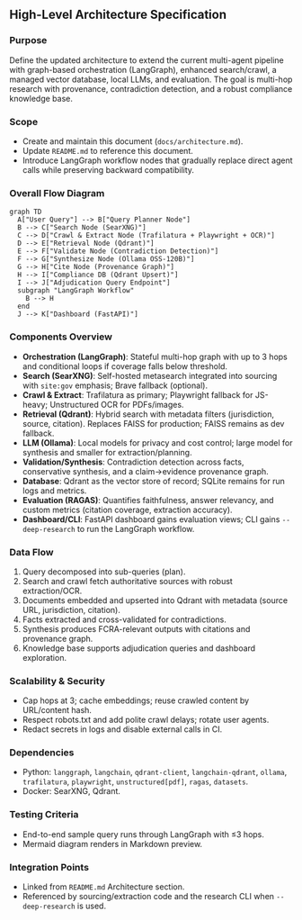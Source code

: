 ## High-Level Architecture Specification

### Purpose
Define the updated architecture to extend the current multi-agent pipeline with graph-based orchestration (LangGraph), enhanced search/crawl, a managed vector database, local LLMs, and evaluation. The goal is multi-hop research with provenance, contradiction detection, and a robust compliance knowledge base.

### Scope
- Create and maintain this document (`docs/architecture.md`).
- Update `README.md` to reference this document.
- Introduce LangGraph workflow nodes that gradually replace direct agent calls while preserving backward compatibility.

### Overall Flow Diagram
```mermaid
graph TD
  A["User Query"] --> B["Query Planner Node"]
  B --> C["Search Node (SearXNG)"]
  C --> D["Crawl & Extract Node (Trafilatura + Playwright + OCR)"]
  D --> E["Retrieval Node (Qdrant)"]
  E --> F["Validate Node (Contradiction Detection)"]
  F --> G["Synthesize Node (Ollama OSS-120B)"]
  G --> H["Cite Node (Provenance Graph)"]
  H --> I["Compliance DB (Qdrant Upsert)"]
  I --> J["Adjudication Query Endpoint"]
  subgraph "LangGraph Workflow"
    B --> H
  end
  J --> K["Dashboard (FastAPI)"]
```

### Components Overview
- **Orchestration (LangGraph)**: Stateful multi-hop graph with up to 3 hops and conditional loops if coverage falls below threshold.
- **Search (SearXNG)**: Self-hosted metasearch integrated into sourcing with `site:gov` emphasis; Brave fallback (optional).
- **Crawl & Extract**: Trafilatura as primary; Playwright fallback for JS-heavy; Unstructured OCR for PDFs/images.
- **Retrieval (Qdrant)**: Hybrid search with metadata filters (jurisdiction, source, citation). Replaces FAISS for production; FAISS remains as dev fallback.
- **LLM (Ollama)**: Local models for privacy and cost control; large model for synthesis and smaller for extraction/planning.
- **Validation/Synthesis**: Contradiction detection across facts, conservative synthesis, and a claim→evidence provenance graph.
- **Database**: Qdrant as the vector store of record; SQLite remains for run logs and metrics.
- **Evaluation (RAGAS)**: Quantifies faithfulness, answer relevancy, and custom metrics (citation coverage, extraction accuracy).
- **Dashboard/CLI**: FastAPI dashboard gains evaluation views; CLI gains `--deep-research` to run the LangGraph workflow.

### Data Flow
1) Query decomposed into sub-queries (plan).
2) Search and crawl fetch authoritative sources with robust extraction/OCR.
3) Documents embedded and upserted into Qdrant with metadata (source URL, jurisdiction, citation).
4) Facts extracted and cross-validated for contradictions.
5) Synthesis produces FCRA-relevant outputs with citations and provenance graph.
6) Knowledge base supports adjudication queries and dashboard exploration.

### Scalability & Security
- Cap hops at 3; cache embeddings; reuse crawled content by URL/content hash.
- Respect robots.txt and add polite crawl delays; rotate user agents.
- Redact secrets in logs and disable external calls in CI.

### Dependencies
- Python: `langgraph`, `langchain`, `qdrant-client`, `langchain-qdrant`, `ollama`, `trafilatura`, `playwright`, `unstructured[pdf]`, `ragas`, `datasets`.
- Docker: SearXNG, Qdrant.

### Testing Criteria
- End-to-end sample query runs through LangGraph with ≤3 hops.
- Mermaid diagram renders in Markdown preview.

### Integration Points
- Linked from `README.md` Architecture section.
- Referenced by sourcing/extraction code and the research CLI when `--deep-research` is used.


